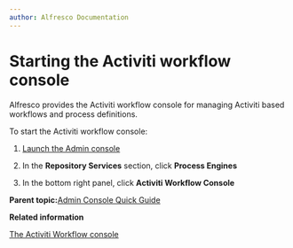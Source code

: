 ```yaml
---
author: Alfresco Documentation
---
```


# Starting the Activiti workflow console

Alfresco provides the Activiti workflow console for managing Activiti based workflows and process definitions.

To start the Activiti workflow console:

1.  [Launch the Admin console](adminconsole-open.md)

2.  In the **Repository Services** section, click **Process Engines**

3.  In the bottom right panel, click **Activiti Workflow Console**


**Parent topic:**[Admin Console Quick Guide](../concepts/at-adminconsole.md)

**Related information**  


[The Activiti Workflow console](../concepts/wf-activiti-workflow-console.md)


